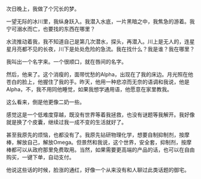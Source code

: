 次日晚上，我做了个冗长的梦。

一望无际的冰川里，我纵身跃入。我潜入水底，一片黑暗之中，我焦急的游着。我宁可溺水而亡，也要找的东西在哪里？

水流推动着我，我不知道自己是第几次潜水，探头，再潜入。川上是无人的，连星星月亮都不见的长夜，川下是处处危险的急流。我在找什么？我是谁？我在哪里？

我叫出一个名字来。一个很顺口，就在唇间的名字。

然后，他来了。这个消瘦的，面带忧愁的Alpha，出现在了我的床边。月光照在他苍白的脸上，他握住了我的手。昨天，他用一种悲凉而无奈的语调和我说，他是Alpha，不，我不用同他睡觉，如果我想学通用语，他愿意在家里教我。

这么看来，倒是他更像二奶一些。

感觉这是一个低难度穿越，既没有世界等着我拯救，也没有谜题等我解开。我好像就是换了个皮囊，继续过我一成不变的生活就好了。

甚至我原先的烦恼，也都没有了。我原先钻研物理化学，想要自制抑制剂，按摩棒，解放自己，解放Omega。但景然和我说，这个世界，安全套，抑制剂，按摩棒都可以从政府那里免费取用。当然，如果需要更高端的产品的话，也可以在自由购买，一键下单，自动支付。

他说这些话的时候，脸涨的通红，好像一个从来没有和人聊过此类话题的御宅。